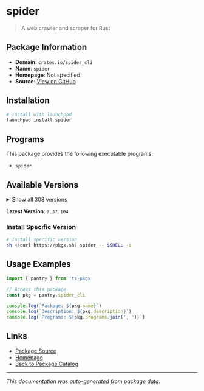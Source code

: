 # spider

> A web crawler and scraper for Rust

## Package Information

- **Domain**: `crates.io/spider_cli`
- **Name**: `spider`
- **Homepage**: Not specified
- **Source**: [View on GitHub](https://github.com/pkgxdev/pantry/tree/main/projects/crates.io/spider_cli/package.yml)

## Installation

```bash
# Install with launchpad
launchpad install spider
```

## Programs

This package provides the following executable programs:

- `spider`

## Available Versions

<details>
<summary>Show all 308 versions</summary>

- `2.37.104`, `2.37.91`, `2.37.90`, `2.37.89`, `2.37.79`
- `2.37.73`, `2.37.54`, `2.37.53`, `2.37.52`, `2.37.51`
- `2.37.18`, `2.37.13`, `2.37.6`, `2.37.2`, `2.37.1`
- `2.36.123`, `2.36.117`, `2.36.112`, `2.36.105`, `2.36.98`
- `2.36.94`, `2.36.77`, `2.36.73`, `2.36.69`, `2.36.67`
- `2.36.63`, `2.36.61`, `2.36.53`, `2.36.34`, `2.36.6`
- `2.36.5`, `2.36.2`, `2.35.18`, `2.35.13`, `2.35.5`
- `2.35.4`, `2.34.5`, `2.34.3`, `2.34.2`, `2.33.11`
- `2.33.1`, `2.33.0`, `2.32.9`, `2.32.6`, `2.32.3`
- `2.32.2`, `2.32.1`, `2.31.8`, `2.31.4`, `2.31.1`
- `2.30.23`, `2.30.3`, `2.30.1`, `2.28.3`, `2.28.2`
- `2.28.0`, `2.27.66`, `2.27.63`, `2.27.57`, `2.27.50`
- `2.27.47`, `2.27.45`, `2.27.44`, `2.27.27`, `2.27.26`
- `2.27.25`, `2.27.17`, `2.27.16`, `2.27.15`, `2.27.14`
- `2.27.13`, `2.27.8`, `2.27.5`, `2.27.3`, `2.27.2`
- `2.27.0`, `2.26.27`, `2.26.25`, `2.26.19`, `2.26.17`
- `2.26.12`, `2.26.11`, `2.26.3`, `2.26.1`, `2.26.0`
- `2.25.3`, `2.25.1`, `2.25.0`, `2.24.14`, `2.24.13`
- `2.24.12`, `2.24.11`, `2.24.10`, `2.24.9`, `2.24.8`
- `2.24.7`, `2.24.6`, `2.23.6`, `2.23.2`, `2.22.19`
- `2.22.17`, `2.22.15`, `2.22.14`, `2.22.13`, `2.22.12`
- `2.22.11`, `2.22.10`, `2.22.8`, `2.22.7`, `2.22.6`
- `2.22.5`, `2.22.2`, `2.21.33`, `2.21.31`, `2.21.27`
- `2.21.25`, `2.21.21`, `2.21.18`, `2.21.15`, `2.21.11`
- `2.21.5`, `2.21.0`, `2.20.6`, `2.20.5`, `2.19.0`
- `2.18.0`, `2.16.0`, `2.15.0`, `2.14.0`, `2.13.100`
- `2.13.99`, `2.13.97`, `2.13.96`, `2.13.95`, `2.13.93`
- `2.13.89`, `2.13.88`, `2.13.84`, `2.13.82`, `2.13.80`
- `2.13.78`, `2.13.76`, `2.13.74`, `2.13.64`, `2.13.63`
- `2.13.57`, `2.13.56`, `2.13.50`, `2.13.47`, `2.13.45`
- `2.13.36`, `2.13.33`, `2.13.32`, `2.13.31`, `2.13.30`
- `2.13.21`, `2.13.20`, `2.13.5`, `2.13.3`, `2.13.0`
- `2.12.12`, `2.12.10`, `2.12.9`, `2.12.6`, `2.12.5`
- `2.12.4`, `2.12.1`, `2.11.20`, `2.11.19`, `2.11.18`
- `2.11.17`, `2.11.16`, `2.11.15`, `2.11.14`, `2.11.12`
- `2.11.8`, `2.11.6`, `2.11.2`, `2.11.1`, `2.11.0`
- `2.10.27`, `2.10.26`, `2.10.24`, `2.10.23`, `2.10.22`
- `2.10.21`, `2.10.20`, `2.10.19`, `2.10.14`, `2.10.13`
- `2.10.11`, `2.10.10`, `2.10.9`, `2.10.8`, `2.10.6`
- `2.10.4`, `2.10.3`, `2.10.0`, `2.9.15`, `2.9.9`
- `2.9.8`, `2.9.6`, `2.9.4`, `2.9.3`, `2.9.2`
- `2.9.0`, `2.8.29`, `2.8.27`, `2.8.26`, `2.8.25`
- `2.8.23`, `2.8.22`, `2.8.21`, `2.8.20`, `2.8.18`
- `2.8.15`, `2.8.14`, `2.8.13`, `2.8.12`, `2.8.10`
- `2.8.8`, `2.8.7`, `2.8.6`, `2.8.5`, `2.8.4`
- `2.8.3`, `2.7.1`, `2.6.34`, `2.6.33`, `2.6.32`
- `2.6.27`, `2.6.22`, `2.6.15`, `2.6.14`, `2.6.11`
- `2.6.10`, `2.6.9`, `2.6.8`, `2.6.7`, `2.6.5`
- `2.6.4`, `2.6.2`, `2.6.1`, `2.6.0`, `2.5.3`
- `2.5.2`, `2.5.1`, `2.5.0`, `2.4.1`, `2.4.0`
- `2.3.5`, `2.3.3`, `2.3.1`, `2.3.0`, `2.2.18`
- `2.2.16`, `2.2.15`, `2.2.14`, `2.2.13`, `2.2.12`
- `2.2.11`, `2.2.10`, `2.2.6`, `2.2.5`, `2.2.4`
- `2.2.3`, `2.2.2`, `2.2.1`, `2.1.9`, `2.1.8`
- `2.1.3`, `2.1.2`, `2.0.20`, `2.0.18`, `2.0.17`
- `2.0.15`, `2.0.14`, `2.0.13`, `2.0.6`, `2.0.5`
- `2.0.3`, `2.0.2`, `2.0.1`, `1.99.30`, `1.99.28`
- `1.99.27`, `1.99.24`, `1.99.21`, `1.99.20`, `1.99.19`
- `1.99.18`, `1.99.17`, `1.99.16`, `1.99.15`, `1.99.10`
- `1.99.9`, `1.99.8`, `1.99.7`, `1.99.5`, `1.99.4`
- `1.99.3`, `1.99.2`, `1.99.1`, `1.99.0`, `1.98.8`
- `1.98.7`, `1.98.6`, `1.98.4`

</details>

**Latest Version**: `2.37.104`

### Install Specific Version

```bash
# Install specific version
sh <(curl https://pkgx.sh) spider -- $SHELL -i
```

## Usage Examples

```typescript
import { pantry } from 'ts-pkgx'

// Access this package
const pkg = pantry.spider_cli

console.log(`Package: ${pkg.name}`)
console.log(`Description: ${pkg.description}`)
console.log(`Programs: ${pkg.programs.join(', ')}`)
```

## Links

- [Package Source](https://github.com/pkgxdev/pantry/tree/main/projects/crates.io/spider_cli/package.yml)
- [Homepage](#)
- [Back to Package Catalog](../package-catalog.md)

---

*This documentation was auto-generated from package data.*

